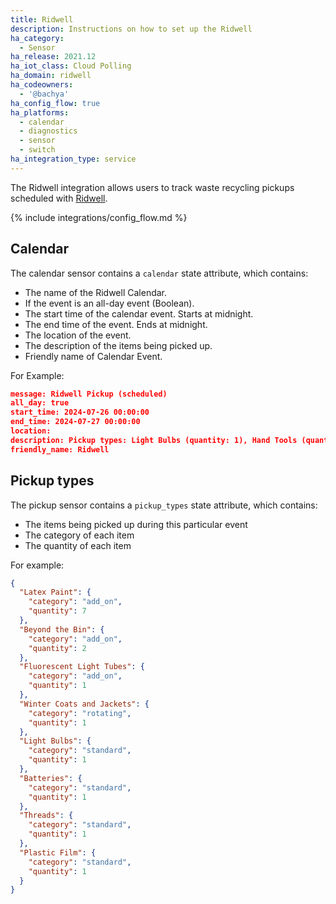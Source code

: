 ```yaml
---
title: Ridwell
description: Instructions on how to set up the Ridwell
ha_category:
  - Sensor
ha_release: 2021.12
ha_iot_class: Cloud Polling
ha_domain: ridwell
ha_codeowners:
  - '@bachya'
ha_config_flow: true
ha_platforms:
  - calendar
  - diagnostics
  - sensor
  - switch
ha_integration_type: service
---
```


The Ridwell integration allows users to track waste recycling pickups scheduled with [Ridwell](https://www.ridwell.com).

{% include integrations/config_flow.md %}

## Calendar

The calendar sensor contains a `calendar` state attribute, which contains:

- The name of the Ridwell Calendar.
- If the event is an all-day event (Boolean).
- The start time of the calendar event. Starts at midnight.
- The end time of the event. Ends at midnight.
- The location of the event.
- The description of the items being picked up.
- Friendly name of Calendar Event.

For Example:

```json
message: Ridwell Pickup (scheduled)
all_day: true
start_time: 2024-07-26 00:00:00
end_time: 2024-07-27 00:00:00
location: 
description: Pickup types: Light Bulbs (quantity: 1), Hand Tools (quantity: 1), Batteries (quantity: 1), Threads (quantity: 1), Plastic Film (quantity: 1)
friendly_name: Ridwell
```

## Pickup types

The pickup sensor contains a `pickup_types` state attribute, which contains:

- The items being picked up during this particular event
- The category of each item
- The quantity of each item

For example:

```json
{
  "Latex Paint": {
    "category": "add_on",
    "quantity": 7
  },
  "Beyond the Bin": {
    "category": "add_on",
    "quantity": 2
  },
  "Fluorescent Light Tubes": {
    "category": "add_on",
    "quantity": 1
  },
  "Winter Coats and Jackets": {
    "category": "rotating",
    "quantity": 1
  },
  "Light Bulbs": {
    "category": "standard",
    "quantity": 1
  },
  "Batteries": {
    "category": "standard",
    "quantity": 1
  },
  "Threads": {
    "category": "standard",
    "quantity": 1
  },
  "Plastic Film": {
    "category": "standard",
    "quantity": 1
  }
}
```
